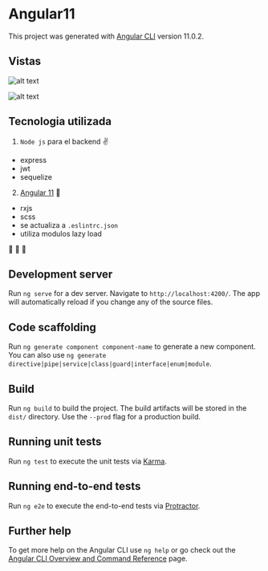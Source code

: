 # Angular11

This project was generated with [Angular CLI](https://github.com/angular/angular-cli) version 11.0.2.

## Vistas

![alt text](https://gitlab.com/mafs/ngrx-angular/tree/master/src/assets/imglogin.png?raw=true)

![alt text](https://gitlab.com/mafs/ngrx-angular/tree/master/src/assets/img/dashboard.png?raw=true)

## Tecnologia utilizada

1. `Node js` para el backend :v:
- express
- jwt
- sequelize
2. [Angular 11](https://angular.io/cli) :punch:
- rxjs
- scss
- se actualiza a `.eslintrc.json`
- utiliza modulos lazy load

:clap: :muscle: :muscle:


## Development server

Run `ng serve` for a dev server. Navigate to `http://localhost:4200/`. The app will automatically reload if you change any of the source files.

## Code scaffolding

Run `ng generate component component-name` to generate a new component. You can also use `ng generate directive|pipe|service|class|guard|interface|enum|module`.

## Build

Run `ng build` to build the project. The build artifacts will be stored in the `dist/` directory. Use the `--prod` flag for a production build.

## Running unit tests

Run `ng test` to execute the unit tests via [Karma](https://karma-runner.github.io).

## Running end-to-end tests

Run `ng e2e` to execute the end-to-end tests via [Protractor](http://www.protractortest.org/).

## Further help

To get more help on the Angular CLI use `ng help` or go check out the [Angular CLI Overview and Command Reference](https://angular.io/cli) page.


